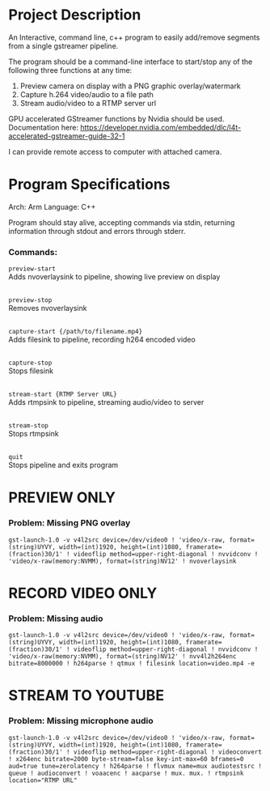# Project Description
An Interactive, command line, c++ program to easily add/remove segments from a single gstreamer pipeline.

The program should be a command-line interface to start/stop any of the following three functions at any time:

1. Preview camera on display with a PNG graphic overlay/watermark
2. Capture h.264 video/audio to a file path
3. Stream audio/video to a RTMP server url

GPU accelerated GStreamer functions by Nvidia should be used. Documentation here: https://developer.nvidia.com/embedded/dlc/l4t-accelerated-gstreamer-guide-32-1

I can provide remote access to computer with attached camera.

# Program Specifications

Arch: Arm
Language: C++

Program should stay alive, accepting commands via stdin, returning information through stdout and errors through stderr.

### Commands:
`preview-start`<br />
Adds nvoverlaysink to pipeline, showing live preview on display <br /><br />

`preview-stop` <br />
Removes nvoverlaysink <br /><br />

`capture-start {/path/to/filename.mp4}`<br />
Adds filesink to pipeline, recording h264 encoded video <br /><br />

`capture-stop`<br />
Stops filesink <br /><br />

`stream-start {RTMP Server URL}`<br />
Adds rtmpsink to pipeline, streaming audio/video to server <br /><br />

`stream-stop`<br />
Stops rtmpsink <br /><br />

`quit`<br />
Stops pipeline and exits program <br />



# PREVIEW ONLY
### Problem: Missing PNG overlay
```gst-launch-1.0 -v v4l2src device=/dev/video0 ! 'video/x-raw, format=(string)UYVY, width=(int)1920, height=(int)1080, framerate=(fraction)30/1' ! videoflip method=upper-right-diagonal ! nvvidconv ! 'video/x-raw(memory:NVMM), format=(string)NV12' ! nvoverlaysink```

# RECORD VIDEO ONLY
### Problem: Missing audio
```gst-launch-1.0 -v v4l2src device=/dev/video0 ! 'video/x-raw, format=(string)UYVY, width=(int)1920, height=(int)1080, framerate=(fraction)30/1' ! videoflip method=upper-right-diagonal ! nvvidconv ! 'video/x-raw(memory:NVMM), format=(string)NV12' ! nvv4l2h264enc bitrate=8000000 ! h264parse ! qtmux ! filesink location=video.mp4 -e```

# STREAM TO YOUTUBE
### Problem: Missing microphone audio
```gst-launch-1.0 -v v4l2src device=/dev/video0 ! 'video/x-raw, format=(string)UYVY, width=(int)1920, height=(int)1080, framerate=(fraction)30/1' ! videoflip method=upper-right-diagonal ! videoconvert ! x264enc bitrate=2000 byte-stream=false key-int-max=60 bframes=0 aud=true tune=zerolatency ! h264parse ! flvmux name=mux audiotestsrc ! queue ! audioconvert ! voaacenc ! aacparse ! mux. mux. ! rtmpsink location="RTMP URL"```
